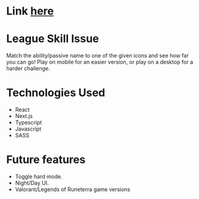 # Link [here](https://www.skill-issue.com/)

# League Skill Issue
Match the ability/passive name to one of the given icons and see how far you can go!
Play on mobile for an easier version, or play on a desktop for a harder challenge.

# Technologies Used
- React
- Next.js
- Typescript
- Javascript
- SASS

# Future features
- Toggle hard mode.
- Night/Day UI.
- Valorant/Legends of Runeterra game versions
